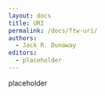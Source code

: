 ```yaml
---
layout: docs
title: URI
permalink: /docs/ftw-uri/
authors:
  - Jack R. Dunaway
editors:
  - placeholder
---
```


placeholder
